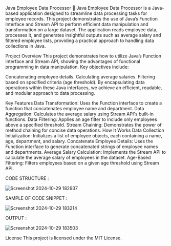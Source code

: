 Java Employee Data Processor
🚀 Java Employee Data Processor is a Java-based application designed to streamline data processing tasks for employee records. This project demonstrates the use of Java’s Function Interface and Stream API to perform efficient data manipulation and transformation on a large dataset. The application reads employee data, processes it, and generates insightful outputs such as average salary and filtered employee lists, providing a practical approach to handling data collections in Java.



Project Overview
This project demonstrates how to utilize Java’s Function interface and Stream API, showing the advantages of functional programming in data manipulation. Key objectives include:


Concatenating employee details.
Calculating average salaries.
Filtering based on specified criteria (age threshold).
By encapsulating data operations within these Java interfaces, we achieve an efficient, readable, and modular approach to data processing.


Key Features
Data Transformation: Uses the Function interface to create a function that concatenates employee name and department.
Data Aggregation: Calculates the average salary using Stream API's built-in functions.
Data Filtering: Applies an age filter to include only employees above a specified threshold.
Stream Chaining: Demonstrates the power of method chaining for concise data operations.
How It Works
Data Collection Initialization:
Initializes a list of employee objects, each containing a name, age, department, and salary.
Concatenate Employee Details:
Uses the Function interface to generate concatenated strings of employee names and departments.
Average Salary Calculation:
Implements the Stream API to calculate the average salary of employees in the dataset.
Age-Based Filtering:
Filters employees based on a given age threshold using Stream API.


CODE STRUCTURE : 



![Screenshot 2024-10-29 182937](https://github.com/user-attachments/assets/968fdf99-f85e-4a8c-abb3-fc9750f0106c)


SAMPLE OF CODE SNIPPET :


![Screenshot 2024-10-29 183214](https://github.com/user-attachments/assets/83682881-6798-4381-9dee-0f9ffe5a9269)


OUTPUT : 


![Screenshot 2024-10-29 183503](https://github.com/user-attachments/assets/8c77cbba-b742-4897-9d68-7be41681ee6d)


License
This project is licensed under the MIT License.


